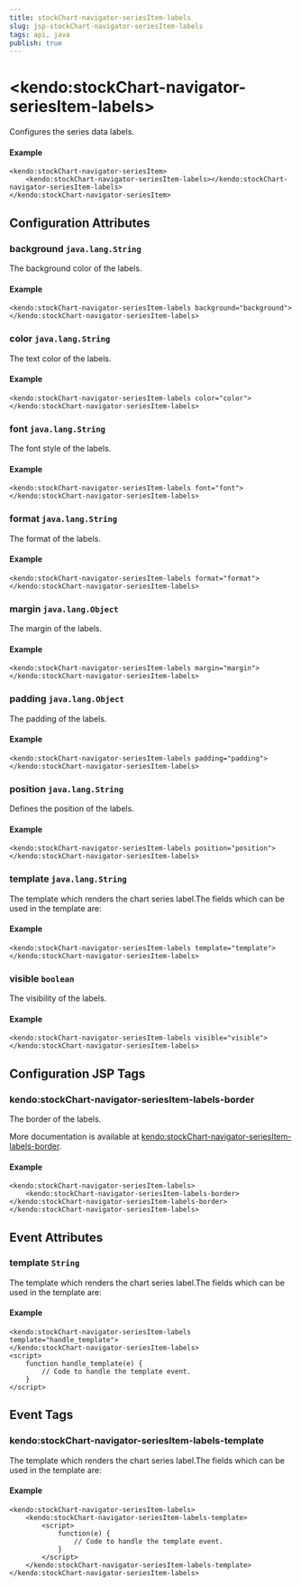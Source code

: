 ```yaml
---
title: stockChart-navigator-seriesItem-labels
slug: jsp-stockChart-navigator-seriesItem-labels
tags: api, java
publish: true
---
```


# \<kendo:stockChart-navigator-seriesItem-labels\>

Configures the series data labels.

#### Example
    <kendo:stockChart-navigator-seriesItem>
        <kendo:stockChart-navigator-seriesItem-labels></kendo:stockChart-navigator-seriesItem-labels>
    </kendo:stockChart-navigator-seriesItem>

## Configuration Attributes

### background `java.lang.String`

The background color of the labels.

#### Example
    <kendo:stockChart-navigator-seriesItem-labels background="background">
    </kendo:stockChart-navigator-seriesItem-labels>

### color `java.lang.String`

The text color of the labels.

#### Example
    <kendo:stockChart-navigator-seriesItem-labels color="color">
    </kendo:stockChart-navigator-seriesItem-labels>

### font `java.lang.String`

The font style of the labels.

#### Example
    <kendo:stockChart-navigator-seriesItem-labels font="font">
    </kendo:stockChart-navigator-seriesItem-labels>

### format `java.lang.String`

The format of the labels.

#### Example
    <kendo:stockChart-navigator-seriesItem-labels format="format">
    </kendo:stockChart-navigator-seriesItem-labels>

### margin `java.lang.Object`

The margin of the labels.

#### Example
    <kendo:stockChart-navigator-seriesItem-labels margin="margin">
    </kendo:stockChart-navigator-seriesItem-labels>

### padding `java.lang.Object`

The padding of the labels.

#### Example
    <kendo:stockChart-navigator-seriesItem-labels padding="padding">
    </kendo:stockChart-navigator-seriesItem-labels>

### position `java.lang.String`

Defines the position of the labels.

#### Example
    <kendo:stockChart-navigator-seriesItem-labels position="position">
    </kendo:stockChart-navigator-seriesItem-labels>

### template `java.lang.String`

The template which renders the chart series label.The fields which can be used in the template are:

#### Example
    <kendo:stockChart-navigator-seriesItem-labels template="template">
    </kendo:stockChart-navigator-seriesItem-labels>

### visible `boolean`

The visibility of the labels.

#### Example
    <kendo:stockChart-navigator-seriesItem-labels visible="visible">
    </kendo:stockChart-navigator-seriesItem-labels>


##  Configuration JSP Tags

### kendo:stockChart-navigator-seriesItem-labels-border

The border of the labels.

More documentation is available at [kendo:stockChart-navigator-seriesItem-labels-border](/kendo-ui/api/wrappers/jsp/stockchart/navigator-seriesitem-labels-border).

#### Example

    <kendo:stockChart-navigator-seriesItem-labels>
        <kendo:stockChart-navigator-seriesItem-labels-border></kendo:stockChart-navigator-seriesItem-labels-border>
    </kendo:stockChart-navigator-seriesItem-labels>


## Event Attributes

### template `String`

The template which renders the chart series label.The fields which can be used in the template are:


#### Example
    <kendo:stockChart-navigator-seriesItem-labels template="handle_template">
    </kendo:stockChart-navigator-seriesItem-labels>
    <script>
        function handle_template(e) {
            // Code to handle the template event.
        }
    </script>

## Event Tags

### kendo:stockChart-navigator-seriesItem-labels-template

The template which renders the chart series label.The fields which can be used in the template are:


#### Example
    <kendo:stockChart-navigator-seriesItem-labels>
        <kendo:stockChart-navigator-seriesItem-labels-template>
            <script>
                function(e) {
                    // Code to handle the template event.
                }
            </script>
        </kendo:stockChart-navigator-seriesItem-labels-template>
    </kendo:stockChart-navigator-seriesItem-labels>


